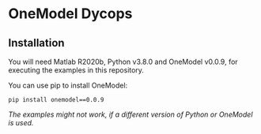 # OneModel Dycops

## Installation

You will need Matlab R2020b, Python v3.8.0 and OneModel v0.0.9, for executing the examples in this repository.

You can use pip to install OneModel:

```
pip install onemodel==0.0.9
```

*The examples might not work, if a different version of Python or OneModel is used.*
